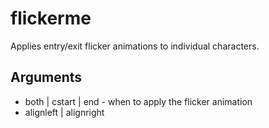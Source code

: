 # flickerme

Applies entry/exit flicker animations to individual characters.

## Arguments

* both | cstart | end - when to apply the flicker animation
* alignleft | alignright
